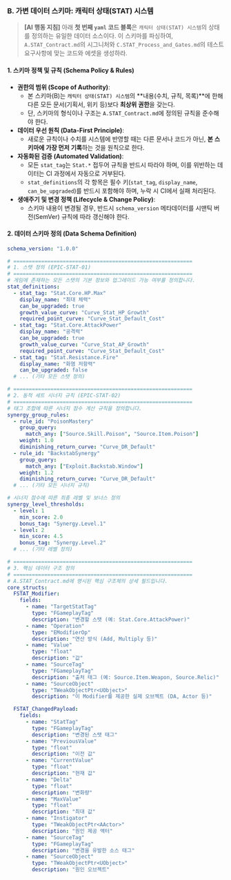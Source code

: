 ### **B. 가변 데이터 스키마: 캐릭터 상태(STAT) 시스템**

> **[AI 행동 지침]** 아래 **첫 번째 `yaml` 코드 블록**은 `캐릭터 상태(STAT) 시스템`의 상태를 정의하는 유일한 데이터 소스이다. 이 스키마를 파싱하여, `A.STAT_Contract.md`의 시그니처와 `C.STAT_Process_and_Gates.md`의 테스트 요구사항에 맞는 코드와 에셋을 생성하라.

#### **1. 스키마 정책 및 규칙 (Schema Policy & Rules)**
*   **권한의 범위 (Scope of Authority)**:
    *   본 스키마(B)는 `캐릭터 상태(STAT) 시스템`의 **내용(수치, 규칙, 목록)**에 한해 다른 모든 문서(기획서, 위키 등)보다 **최상위 권한**을 갖는다.
    *   단, 스키마의 형식이나 구조는 `A.STAT_Contract.md`에 정의된 규칙을 준수해야 한다.
*   **데이터 우선 원칙 (Data-First Principle)**:
    *   새로운 규칙이나 수치를 시스템에 반영할 때는 다른 문서나 코드가 아닌, **본 스키마에 가장 먼저 기록**하는 것을 원칙으로 한다.
*   **자동화된 검증 (Automated Validation)**:
    *   모든 `stat_tag`는 `Stat.*` 접두어 규칙을 반드시 따라야 하며, 이를 위반하는 데이터는 CI 과정에서 자동으로 거부된다.
    *   `stat_definitions`의 각 항목은 필수 키(`stat_tag`, `display_name`, `can_be_upgraded`)를 반드시 포함해야 하며, 누락 시 CI에서 실패 처리된다.
*   **생애주기 및 변경 정책 (Lifecycle & Change Policy)**:
    *   스키마 내용이 변경될 경우, 반드시 `schema_version` 메타데이터를 시맨틱 버전(SemVer) 규칙에 따라 갱신해야 한다.

#### **2. 데이터 스키마 정의 (Data Schema Definition)**
```yaml
schema_version: "1.0.0"

# ==========================================================
# 1. 스탯 정의 (EPIC-STAT-01)
# ==========================================================
# 게임에 존재하는 모든 스탯의 기본 정보와 업그레이드 가능 여부를 정의합니다.
stat_definitions:
  - stat_tag: "Stat.Core.HP.Max"
    display_name: "최대 체력"
    can_be_upgraded: true
    growth_value_curve: "Curve_Stat_HP_Growth"
    required_point_curve: "Curve_Stat_Default_Cost"
  - stat_tag: "Stat.Core.AttackPower"
    display_name: "공격력"
    can_be_upgraded: true
    growth_value_curve: "Curve_Stat_AP_Growth"
    required_point_curve: "Curve_Stat_Default_Cost"
  - stat_tag: "Stat.Resistance.Fire"
    display_name: "화염 저항력"
    can_be_upgraded: false
  # ... (기타 모든 스탯 정의)

# ==========================================================
# 2. 동적 세트 시너지 규칙 (EPIC-STAT-02)
# ==========================================================
# 태그 조합에 따른 시너지 점수 계산 규칙을 정의합니다.
synergy_group_rules:
  - rule_id: "PoisonMastery"
    group_query:
      match_any: ["Source.Skill.Poison", "Source.Item.Poison"]
    weight: 1.0
    diminishing_return_curve: "Curve_DR_Default"
  - rule_id: "BackstabSynergy"
    group_query:
      match_any: ["Exploit.Backstab.Window"]
    weight: 1.2
    diminishing_return_curve: "Curve_DR_Default"
  # ... (기타 모든 시너지 규칙)

# 시너지 점수에 따른 최종 레벨 및 보너스 정의
synergy_level_thresholds:
  - level: 1
    min_score: 2.0
    bonus_tag: "Synergy.Level.1"
  - level: 2
    min_score: 4.5
    bonus_tag: "Synergy.Level.2"
  # ... (기타 레벨 정의)

# ==========================================================
# 3. 핵심 데이터 구조 정의
# ==========================================================
# A.STAT_Contract.md에 명시된 핵심 구조체의 상세 필드입니다.
core_structs:
  FSTAT_Modifier:
    fields:
      - name: "TargetStatTag"
        type: "FGameplayTag"
        description: "변경할 스탯 (예: Stat.Core.AttackPower)"
      - name: "Operation"
        type: "EModifierOp"
        description: "연산 방식 (Add, Multiply 등)"
      - name: "Value"
        type: "float"
        description: "값"
      - name: "SourceTag"
        type: "FGameplayTag"
        description: "출처 태그 (예: Source.Item.Weapon, Source.Relic)"
      - name: "SourceObject"
        type: "TWeakObjectPtr<UObject>"
        description: "이 Modifier를 제공한 실제 오브젝트 (DA, Actor 등)"

  FSTAT_ChangedPayload:
    fields:
      - name: "StatTag"
        type: "FGameplayTag"
        description: "변경된 스탯 태그"
      - name: "PreviousValue"
        type: "float"
        description: "이전 값"
      - name: "CurrentValue"
        type: "float"
        description: "현재 값"
      - name: "Delta"
        type: "float"
        description: "변화량"
      - name: "MaxValue"
        type: "float"
        description: "최대 값"
      - name: "Instigator"
        type: "TWeakObjectPtr<AActor>"
        description: "원인 제공 액터"
      - name: "SourceTag"
        type: "FGameplayTag"
        description: "변경을 유발한 소스 태그"
      - name: "SourceObject"
        type: "TWeakObjectPtr<UObject>"
        description: "원인 오브젝트"
```